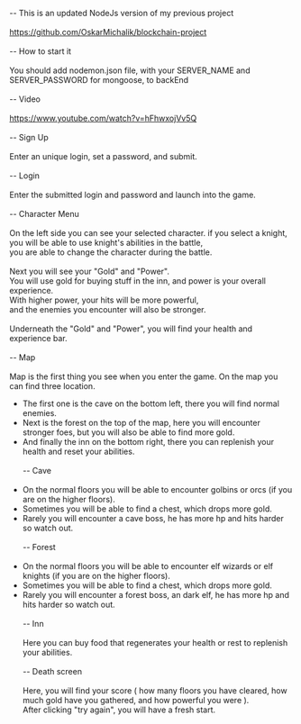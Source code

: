 -- This is an updated NodeJs version of my previous project <br/>
<br/>
https://github.com/OskarMichalik/blockchain-project<br/>
<br/>
-- How to start it<br/>
<br/>
You should add nodemon.json file, with your SERVER_NAME and SERVER_PASSWORD for mongoose, to backEnd<br/> 
<br/> 
-- Video<br/>
<br/>
https://www.youtube.com/watch?v=hFhwxojVv5Q<br/>
<br/>
-- Sign Up<br/>
<br/>
Enter an unique login, set a password, and submit.<br/>
<br/>
-- Login <br/>
<br/>
Enter the submitted login and password and launch into the game.<br/>
<br/>
-- Character Menu<br/>
<br/>
On the left side you can see your selected character. if you select a knight,<br/>
you will be able to use knight's abilities in the battle,<br/>
you are able to change the character during the battle.<br/>
<br/>
Next you will see your "Gold" and "Power".<br/>
You will use gold for buying stuff in the inn, and power is your overall experience.<br/>
With higher power, your hits will be more powerful,<br/>
and the enemies you encounter will also be stronger.<br/>
<br/>
Underneath the "Gold" and "Power", you will find your health and experience bar.<br/>
<br/>
-- Map<br/>
<br/>
Map is the first thing you see when you enter the game. On the map you can find three location.<br/>

- The first one is the cave on the bottom left, there you will find normal enemies.<br/>
- Next is the forest on the top of the map, here you will encounter stronger foes, but you will also be able to find more gold.<br/>
- And finally the inn on the bottom right, there you can replenish your health and reset your abilities.<br/>
  <br/>
  -- Cave <br/>
  <br/>
- On the normal floors you will be able to encounter golbins or orcs (if you are on the higher floors).<br/>
- Sometimes you will be able to find a chest, which drops more gold.<br/>
- Rarely you will encounter a cave boss, he has more hp and hits harder so watch out.<br/>
  <br/>
  -- Forest<br/>
  <br/>
- On the normal floors you will be able to encounter elf wizards or elf knights (if you are on the higher floors).<br/>
- Sometimes you will be able to find a chest, which drops more gold.<br/>
- Rarely you will encounter a forest boss, an dark elf, he has more hp and hits harder so watch out.<br/>
  <br/>
  -- Inn<br/>
  <br/>
  Here you can buy food that regenerates your health or rest to replenish your abilities.<br/>
  <br/>
  -- Death screen<br/>
  <br/>
  Here, you will find your score ( how many floors you have cleared, how much gold have you gathered, and how powerful you were ).<br/>
  After clicking "try again", you will have a fresh start.<br/>
<br/>
